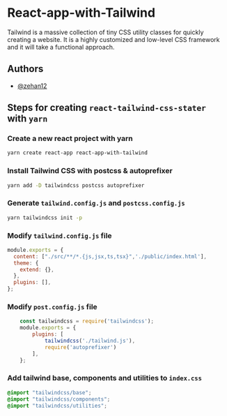 
# React-app-with-Tailwind

Tailwind is a massive collection of tiny CSS utility classes for quickly creating a website. It is a highly customized and low-level CSS framework and it will take a functional approach.



## Authors

- [@zehan12](https://www.github.com/zehan12)


## Steps for creating `react-tailwind-css-stater` with `yarn`

### Create a new react project with yarn

```sh
yarn create react-app react-app-with-tailwind
```

### Install Tailwind CSS with postcss & autoprefixer

```sh
yarn add -D tailwindcss postcss autoprefixer
```

### Generate `tailwind.config.js` and `postcss.config.js`

```sh
yarn tailwindcss init -p
```

### Modify `tailwind.config.js` file

```js
module.exports = {
  content: ["./src/**/*.{js,jsx,ts,tsx}",'./public/index.html'],
  theme: {
    extend: {},
  },
  plugins: [],
};
```

### Modify `post.config.js` file

```js
    const tailwindcss = require('tailwindcss');
    module.exports = {
        plugins: [
            tailwindcss('./tailwind.js'),
            require('autoprefixer')
        ],
    };
```

### Add tailwind base, components and utilities to `index.css`

```css
@import "tailwindcss/base";
@import "tailwindcss/components";
@import "tailwindcss/utilities";
```

    
